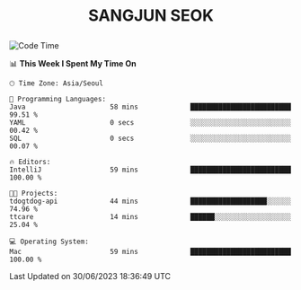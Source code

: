 <h1>
 <p align="center">
   SANGJUN SEOK
 </p>
</h1>

<!--START_SECTION:waka-->
![Code Time](http://img.shields.io/badge/Code%20Time-2%2C656%20hrs%2049%20mins-blue)

📊 **This Week I Spent My Time On** 

```text
🕑︎ Time Zone: Asia/Seoul

💬 Programming Languages: 
Java                     58 mins             █████████████████████████   99.51 % 
YAML                     0 secs              ░░░░░░░░░░░░░░░░░░░░░░░░░   00.42 % 
SQL                      0 secs              ░░░░░░░░░░░░░░░░░░░░░░░░░   00.07 % 

🔥 Editors: 
IntelliJ                 59 mins             █████████████████████████   100.00 % 

🐱‍💻 Projects: 
tdogtdog-api             44 mins             ███████████████████░░░░░░   74.96 % 
ttcare                   14 mins             ██████░░░░░░░░░░░░░░░░░░░   25.04 % 

💻 Operating System: 
Mac                      59 mins             █████████████████████████   100.00 % 
```


 Last Updated on 30/06/2023 18:36:49 UTC
<!--END_SECTION:waka-->
